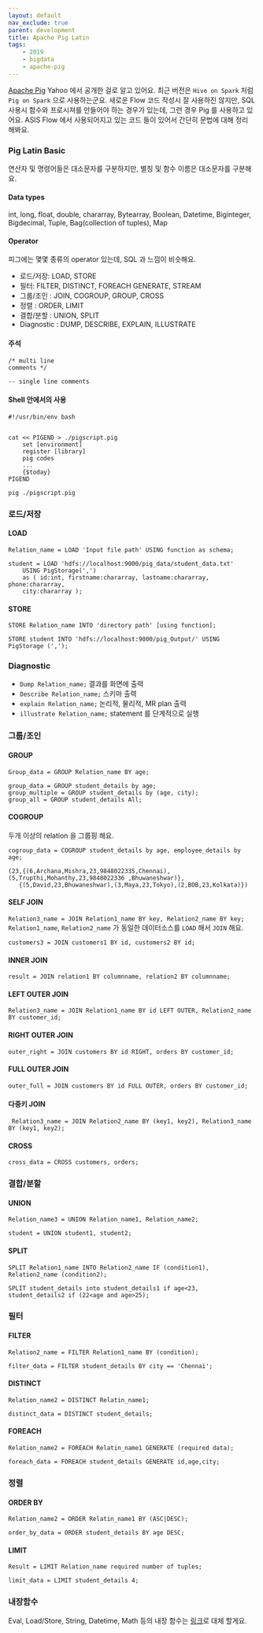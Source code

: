 ```yaml
---
layout: default
nav_exclude: true
parent: development
title: Apache Pig Latin 
tags: 
    - 2019
    - bigdata
    - apache-pig
---
```


[Apache Pig](http://pig.apache.org/)
Yahoo 에서 공개한 걸로 알고 있어요. 
최근 버전은 `Hive on Spark` 처럼 `Pig on Spark` 으로 사용하는군요.
새로운 Flow 코드 작성시 잘 사용하진 않지만, 
SQL 사용시 함수와 프로시져를 만들어야 하는 경우가 있는데, 그런 경우 Pig 를 사용하고 있어요.
ASIS Flow 에서 사용되어지고 있는 코드 들이 있어서 간단히 문법에 대해 정리 해봐요.

### Pig Latin Basic
연산자 및 명령어들은 대소문자를 구분하지만, 별칭 및 함수 이름은 대소문자를 구분해요.

#### Data types
int, long, float, double, chararray, Bytearray, Boolean, Datetime, Biginteger, Bigdecimal, 
Tuple, Bag(collection of tuples), Map

#### Operator
피그에는 몇몇 종류의 operator 있는데, SQL 과 느낌이 비슷해요. 

* 로드/저장: LOAD, STORE
* 필터: FILTER, DISTINCT, FOREACH GENERATE, STREAM
* 그룹/조인 : JOIN, COGROUP, GROUP, CROSS
* 정렬 : ORDER, LIMIT
* 결합/분할 : UNION, SPLIT
* Diagnostic : DUMP, DESCRIBE, EXPLAIN, ILLUSTRATE

#### 주석
```
/* multi line
comments */
```
`-- single line comments`

#### Shell 안에서의 사용
```
#!/usr/bin/env bash


cat << PIGEND > ./pigscript.pig
    set [environment]
    register [library]
    pig codes
    ...
    {$today}
PIGEND

pig ./pigscript.pig
```

### 로드/저장
#### LOAD
`Relation_name = LOAD 'Input file path' USING function as schema;`
```
student = LOAD 'hdfs://localhost:9000/pig_data/student_data.txt' 
    USING PigStorage(',')
    as ( id:int, firstname:chararray, lastname:chararray, phone:chararray, 
    city:chararray );
```

#### STORE
`STORE Relation_name INTO 'directory path' [using function];`
```
STORE student INTO 'hdfs://localhost:9000/pig_Output/' USING PigStorage (',');
```

### Diagnostic
* `Dump Relation_name;` 결과를 화면에 출력
* `Describe Relation_name;` 스키마 출력
* `explain Relation_name;` 논리적, 물리적, MR plan 출력
* `illustrate Relation_name;` statement 를 단계적으로 실행

### 그룹/조인
#### GROUP
`Group_data = GROUP Relation_name BY age;`
```
group_data = GROUP student_details by age;
group_multiple = GROUP student_details by (age, city);
group_all = GROUP student_details All;
```
#### COGROUP
두개 이상의 relation 을 그룹핑 해요.
```
cogroup_data = COGROUP student_details by age, employee_details by age;
```
```
(23,{(6,Archana,Mishra,23,9848022335,Chennai),(5,Trupthi,Mohanthy,23,9848022336 ,Bhuwaneshwar)}, 
   {(5,David,23,Bhuwaneshwar),(3,Maya,23,Tokyo),(2,BOB,23,Kolkata)}) 
```
#### SELF JOIN
`Relation3_name = JOIN Relation1_name BY key, Relation2_name BY key;` 
`Relation1_name`, `Relation2_name` 가 동일한 데이터소스를 `LOAD` 해서 `JOIN` 해요.

```
customers3 = JOIN customers1 BY id, customers2 BY id;
```
#### INNER JOIN
`result = JOIN relation1 BY columnname, relation2 BY columnname;`
#### LEFT OUTER JOIN
`Relation3_name = JOIN Relation1_name BY id LEFT OUTER, Relation2_name BY customer_id;`
#### RIGHT OUTER JOIN
`outer_right = JOIN customers BY id RIGHT, orders BY customer_id;`
#### FULL OUTER JOIN
`outer_full = JOIN customers BY id FULL OUTER, orders BY customer_id;`
#### 다중키 JOIN
` Relation3_name = JOIN Relation2_name BY (key1, key2), Relation3_name BY (key1, key2);`
#### CROSS
`cross_data = CROSS customers, orders;`

### 결합/분할
#### UNION
`Relation_name3 = UNION Relation_name1, Relation_name2;`
```
student = UNION student1, student2;
```
#### SPLIT
`SPLIT Relation1_name INTO Relation2_name IF (condition1), Relation2_name (condition2);`
```
SPLIT student_details into student_details1 if age<23, student_details2 if (22<age and age>25);
```

### 필터
#### FILTER
`Relation2_name = FILTER Relation1_name BY (condition);`
```
filter_data = FILTER student_details BY city == 'Chennai';
```
#### DISTINCT
`Relation_name2 = DISTINCT Relatin_name1;`
```
distinct_data = DISTINCT student_details;
```
#### FOREACH
`Relation_name2 = FOREACH Relatin_name1 GENERATE (required data);`
```
foreach_data = FOREACH student_details GENERATE id,age,city;
```

### 정렬
#### ORDER BY
`Relation_name2 = ORDER Relatin_name1 BY (ASC|DESC);`
```
order_by_data = ORDER student_details BY age DESC;
```
#### LIMIT
`Result = LIMIT Relation_name required number of tuples;`
```
limit_data = LIMIT student_details 4; 
```

### 내장함수
Eval, Load/Store, String, Datetime, Math 등의 내장 함수는 
[링크](https://www.tutorialspoint.com/apache_pig/apache_pig_eval_functions.htm)로 대체 할게요.


